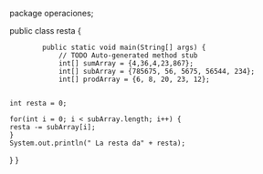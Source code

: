 package operaciones;

public class resta {
		

			public static void main(String[] args) {
				// TODO Auto-generated method stub
				int[] sumArray = {4,36,4,23,867};
				int[] subArray = {785675, 56, 5675, 56544, 234};
				int[] prodArray = {6, 8, 20, 23, 12};
	
	
	int resta = 0;

	for(int i = 0; i < subArray.length; i++) {
	resta -= subArray[i];
	}
	System.out.println(" La resta da" + resta);
}
}
